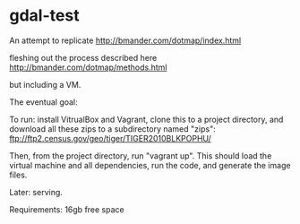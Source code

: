 gdal-test
=========
An attempt to replicate 
http://bmander.com/dotmap/index.html

fleshing out the process described here 
http://bmander.com/dotmap/methods.html

but including a VM.

The eventual goal:

To run: install VitrualBox and Vagrant, clone this to a project directory, and download all these zips to a subdirectory named "zips":
ftp://ftp2.census.gov/geo/tiger/TIGER2010BLKPOPHU/

Then, from the project directory, run "vagrant up". This should load the virtual machine and all dependencies, run the code, and generate the image files.

Later: serving.

Requirements: 16gb free space
